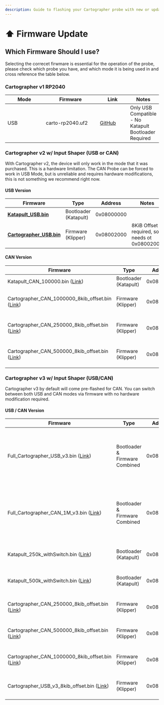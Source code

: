 ```yaml
---
description: Guide to flashing your Cartographer probe with new or updated firmware.
---
```


# ⬆️ Firmware Update

## Which Firmware Should I use?

Selecting the correcet firwmare is essential for the operation of the probe, please check which probe you have, and which mode it is being used in and cross reference the table below.

### Cartographer v1 RP2040

<table><thead><tr><th width="123">Mode</th><th width="176">Firmware</th><th width="89">Link</th><th>Notes</th></tr></thead><tbody><tr><td>USB</td><td>carto-rp2040.uf2</td><td><a href="https://github.com/Cartographer3D/cartographer-klipper/tree/master/firmware/v1%20-%20rp2040">GitHub</a></td><td>Only USB Compatible - No Katapult Bootloader Required</td></tr></tbody></table>

### Cartographer v2 w/ Input Shaper (USB or CAN)

With Cartographer v2, the device will only work in the mode that it was purchased. This is a hardware limitation. The CAN Probe can be forced to work in USB Mode, but is unreliable and requires hardware modifications, this is not something we recommend right now.

#### USB Version

<table><thead><tr><th width="228">Firmware</th><th width="127">Type</th><th width="140">Address</th><th>Notes</th></tr></thead><tbody><tr><td><a href="https://github.com/Cartographer3D/cartographer-klipper/blob/master/firmware/v2/Katapult_USB.bin"><strong>Katapult_USB.bin</strong></a></td><td>Bootloader (Katapult)</td><td>0x08000000</td><td></td></tr><tr><td><a href="https://github.com/Cartographer3D/cartographer-klipper/blob/master/firmware/v2/Cartographer_USB_8kib_offset.bin"><strong>Cartographer_USB.bin</strong></a></td><td>Firmware (Klipper)</td><td>0x08002000</td><td>8KiB Offset required, so needs ot 0x08002000</td></tr></tbody></table>

#### CAN Version

<table><thead><tr><th width="229">Firmware</th><th>Type</th><th>Address</th><th width="95" align="center">Baudrate</th><th>Notes</th></tr></thead><tbody><tr><td>Katapult_CAN_100000.bin (<a href="https://github.com/Cartographer3D/cartographer-klipper/blob/master/firmware/v2/Katapult_CAN_1000000.bin">Link</a>)</td><td>Bootloader (Katapult)</td><td>0x08000000</td><td align="center">1M</td><td></td></tr><tr><td>Cartographer_CAN_1000000_8kib_offset.bin (<a href="https://github.com/Cartographer3D/cartographer-klipper/blob/master/firmware/v2/Cartographer_CAN_1000000_8kib_offset.bin">Link</a>)</td><td>Firmware (Klipper)</td><td>0x08002000</td><td align="center">1M</td><td>8KiB Offset required, so needs ot 0x08002000</td></tr><tr><td>Cartographer_CAN_250000_8kib_offset.bin (<a href="https://github.com/Cartographer3D/cartographer-klipper/blob/master/firmware/v2/Cartographer_CAN_500000_8kib_offset.bin">Link</a>)</td><td>Firmware (Klipper)</td><td>0x08002000</td><td align="center">250K</td><td>8KiB Offset required, so needs ot 0x08002000</td></tr><tr><td>Cartographer_CAN_500000_8kib_offset.bin (<a href="https://github.com/Cartographer3D/cartographer-klipper/blob/master/firmware/v2/Cartographer_CAN_500000_8kib_offset.bin">Link</a>)</td><td>Firmware (Klipper)</td><td>0x08002000</td><td align="center">500K</td><td>8KiB Offset required, so needs ot 0x08002000</td></tr></tbody></table>

### Cartographer v3 w/ Input Shaper (USB/CAN)

Cartographer v3 by default will come pre-flashed for CAN. You can switch between both USB and CAN modes via firmware with no hardware modification required.

#### USB / CAN Version

<table><thead><tr><th>Firmware</th><th width="125">Type</th><th width="137">Address</th><th width="105">Baudrate</th><th>Note</th></tr></thead><tbody><tr><td>Full_Cartographer_USB_v3.bin (<a href="https://github.com/Cartographer3D/cartographer-klipper/blob/master/firmware/v3/Full_Cartographer_USB_v3.bin">Link</a>)</td><td>Bootloader &#x26; Firmware Combined</td><td>0x08000000</td><td>n/a</td><td>This is the only firmware you need, you don't need to flash the bootloader or firmware seperately.</td></tr><tr><td>Full_Cartographer_CAN_1M_v3.bin (<a href="https://github.com/Cartographer3D/cartographer-klipper/blob/master/firmware/v3/Full_Cartographer_CAN_1M_v3.bin">Link</a>)</td><td>Bootloader &#x26; Firmware Combined</td><td>0x08000000</td><td>1M</td><td>This is the only firmware you need, you don't need to flash the bootloader or firmware seperately.</td></tr><tr><td>Katapult_250k_withSwitch.bin (<a href="https://github.com/Cartographer3D/cartographer-klipper/blob/master/firmware/v3/Katapult_250k_withSwitch.bin">Link</a>)</td><td>Bootloader (Katapult)</td><td>0x08000000</td><td>250K</td><td>8KiB Offset required, so needs ot 0x08002000</td></tr><tr><td>Katapult_500k_withSwitch.bin (<a href="https://github.com/Cartographer3D/cartographer-klipper/blob/master/firmware/v3/Katapult_500k_withSwitch.bin">Link</a>)</td><td>Bootloader (Katapult)</td><td>0x08000000</td><td>500K</td><td>8KiB Offset required, so needs ot 0x08002000</td></tr><tr><td>Cartographer_CAN_250000_8kib_offset.bin (<a href="https://github.com/Cartographer3D/cartographer-klipper/blob/master/firmware/v3/Cartographer_CAN_250000_8kib_offset.bin">Link</a>)</td><td>Firmware (Klipper)</td><td>0x08002000</td><td>250K</td><td>8KiB Offset required, so needs ot 0x08002000</td></tr><tr><td>Cartographer_CAN_500000_8kib_offset.bin (<a href="https://github.com/Cartographer3D/cartographer-klipper/blob/master/firmware/v3/Cartographer_CAN_500000_8kib_offset.bin">Link</a>)</td><td>Firmware (Klipper)</td><td>0x08002000</td><td>500K</td><td>8KiB Offset required, so needs ot 0x08002000</td></tr><tr><td>Cartographer_CAN_1000000_8kib_offset.bin (<a href="https://github.com/Cartographer3D/cartographer-klipper/blob/master/firmware/v3/Cartographer_CAN_1000000_8kib_offset.bin">Link</a>)</td><td>Firmware (Klipper)</td><td>0x08002000</td><td>1M</td><td>8KiB Offset required, so needs ot 0x08002000</td></tr><tr><td>Cartographer_USB_v3_8kib_offset.bin (<a href="https://github.com/Cartographer3D/cartographer-klipper/blob/master/firmware/v3/Cartographer_USB_v3_8kib_offset.bin">Link</a>)</td><td>Firmware (Klipper)</td><td>0x08002000</td><td>n/a</td><td>8KiB Offset required, so needs ot 0x08002000</td></tr></tbody></table>
